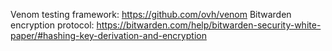 Venom testing framework: https://github.com/ovh/venom
Bitwarden encryption protocol: https://bitwarden.com/help/bitwarden-security-white-paper/#hashing-key-derivation-and-encryption

